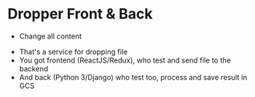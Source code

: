 # Dropper Front & Back

- Change all content
* That's a service for dropping file
* You got frontend (ReactJS/Redux), who test and send file to the backend
* And back (Python 3/Django) who test too, process and save result in GCS
